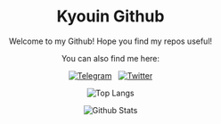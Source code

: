 <div align="center">
  
  # Kyouin Github
  
  Welcome to my Github! Hope you find my repos useful!
  
  You can also find me here:
  
  [![Telegram](https://upload.wikimedia.org/wikipedia/commons/thumb/8/82/Telegram_logo.svg/24px-Telegram_logo.svg.png)](https://t.me/HKyouma) &nbsp; [![Twitter](https://upload.wikimedia.org/wikipedia/fr/thumb/c/c8/Twitter_Bird.svg/24px-Twitter_Bird.svg.png)](https://twitter.com/KyouinDev)
  
  ![Top Langs](https://github-readme-stats.vercel.app/api/top-langs/?username=KyouinDev&theme=tokyonight&layout=compact&hide_border=true)
  
  ![Github Stats](https://github-readme-stats.vercel.app/api?username=KyouinDev&show_icons=true&count_private=true&hide_rank=true&include_all_commits=true&line_height=24&theme=tokyonight&hide_border=true)
</div>

